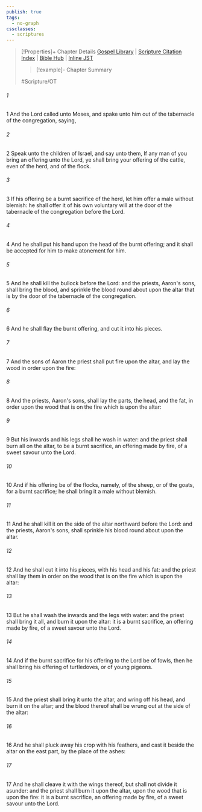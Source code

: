 ```yaml
---
publish: true
tags:
  - no-graph
cssclasses:
  - scriptures
---
```

>[!Properties]+ Chapter Details
>[Gospel Library](https://churchofjesuschrist.org/study/scriptures/ot/lev/1?lang=eng)    |    [Scripture Citation Index](https://scriptures.byu.edu/#06701::c06701)    |    [Bible Hub](https://biblehub.com/leviticus/1.htm)    |    [Inline JST](https://scripturetoolbox.com/html/ic/Leviticus/1.html)
>>[!example]- Chapter Summary
>> 
> 
>
>#Scripture/OT
###### 1
1 And the Lord called unto Moses, and spake unto him out of the tabernacle of the congregation, saying,
###### 2
2 Speak unto the children of Israel, and say unto them, If any man of you bring an offering unto the Lord, ye shall bring your offering of the cattle, even of the herd, and of the flock.
###### 3
3 If his offering be a burnt sacrifice of the herd, let him offer a male without blemish: he shall offer it of his own voluntary will at the door of the tabernacle of the congregation before the Lord.
###### 4
4 And he shall put his hand upon the head of the burnt offering; and it shall be accepted for him to make atonement for him.
###### 5
5 And he shall kill the bullock before the Lord: and the priests, Aaron's sons, shall bring the blood, and sprinkle the blood round about upon the altar that is by the door of the tabernacle of the congregation.
###### 6
6 And he shall flay the burnt offering, and cut it into his pieces.
###### 7
7 And the sons of Aaron the priest shall put fire upon the altar, and lay the wood in order upon the fire:
###### 8
8 And the priests, Aaron's sons, shall lay the parts, the head, and the fat, in order upon the wood that is on the fire which is upon the altar:
###### 9
9 But his inwards and his legs shall he wash in water: and the priest shall burn all on the altar, to be a burnt sacrifice, an offering made by fire, of a sweet savour unto the Lord.
###### 10
10 And if his offering be of the flocks, namely, of the sheep, or of the goats, for a burnt sacrifice; he shall bring it a male without blemish.
###### 11
11 And he shall kill it on the side of the altar northward before the Lord: and the priests, Aaron's sons, shall sprinkle his blood round about upon the altar.
###### 12
12 And he shall cut it into his pieces, with his head and his fat: and the priest shall lay them in order on the wood that is on the fire which is upon the altar:
###### 13
13 But he shall wash the inwards and the legs with water: and the priest shall bring it all, and burn it upon the altar: it is a burnt sacrifice, an offering made by fire, of a sweet savour unto the Lord.
###### 14
14 And if the burnt sacrifice for his offering to the Lord be of fowls, then he shall bring his offering of turtledoves, or of young pigeons.
###### 15
15 And the priest shall bring it unto the altar, and wring off his head, and burn it on the altar; and the blood thereof shall be wrung out at the side of the altar:
###### 16
16 And he shall pluck away his crop with his feathers, and cast it beside the altar on the east part, by the place of the ashes:
###### 17
17 And he shall cleave it with the wings thereof, but shall not divide it asunder: and the priest shall burn it upon the altar, upon the wood that is upon the fire: it is a burnt sacrifice, an offering made by fire, of a sweet savour unto the Lord.

